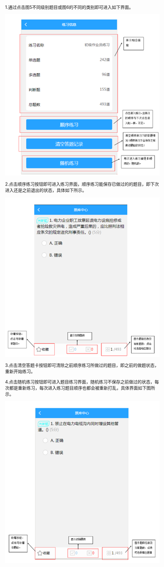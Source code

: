 1.通过点击图5不同级别题目或图6的不同的类别即可进入如下界面。

![](/assets/176.png)

2.点击顺序练习按钮即可进入练习界面，顺序练习能保存已做过的的题目，即下次进入还是之前退出的状态，具体如下所示。

![](/assets/177.png)

3.点击清空答题卡按钮即可清除之前顺序练习所做过的题目，即之前的做题状态，重新开始练习。

4.点击随机练习按钮即可进入题目练习界面，随机练习不保存之前做过的状态，每次都是重新练习，每次进入练习题目顺序也都会被重新打乱，具体界面如下图所示。

![](/assets/178.png)



